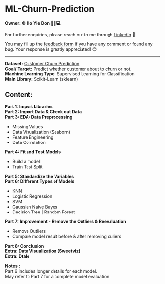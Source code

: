 # ML-Churn-Prediction

**Owner: ©️ Ho Yie Don 👩‍✈️💻**

For further enquiries, please reach out to me through [LinkedIn](https://www.linkedin.com/in/yiedonho/) 📩

You may fill up the [feedback form](https://forms.gle/4gnRvjkjaiw7KG1d9) if you have any comment or found any bug. Your response is greatly appreciated! 😊

---

**Dataset:** [Customer Churn Prediction](https://inclass.kaggle.com/c/customer-churn-prediction/data)\
**Goal/ Target:** Predict whether customer about to churn or not.\
**Machine Learning Type:** Supervised Learning for Classification\
**Main Library:** Scikit-Learn (sklearn)

## **Content:**
**Part 1: Import Libraries**\
**Part 2: Import Data & Check out Data**\
**Part 3: EDA: Data Preprocessing**
  * Missing Values
  * Data Visualization (Seaborn)
  * Feature Engineering
  * Data Correlation

**Part 4: Fit and Test Models**
  * Build a model
  * Train Test Split

**Part 5: Standardize the Variables**\
**Part 6: Different Types of Models**
  * KNN
  * Logistic Regression
  * SVM
  * Gaussian Naive Bayes
  * Decision Tree | Random Forest

**Part 7: Improvement - Remove the Outliers & Reevaluation**
  * Remove Outliers
  * Compare model result before & after removing ouliers

**Part 8: Conclusion**\
**Extra: Data Visualization (Sweetviz)**\
**Extra: Dtale**

**Notes :**\
Part 6 includes longer details for each model.\
May refer to Part 7 for a complete model evaluation.


